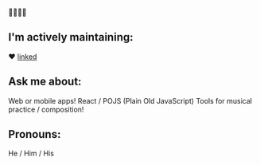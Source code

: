 👋👋👋👋

## I'm actively maintaining:

:heart: [linked](https://github.com/erikwaters/linked)


## Ask me about:

Web or mobile apps!
React / POJS (Plain Old JavaScript)
Tools for musical practice / composition!

## Pronouns:

He / Him / His
